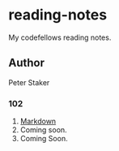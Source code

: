 # reading-notes
My codefellows reading notes.

 ## Author
 Peter Staker
 
 ### 102
 1. [Markdown](https://peterjast.github.io/reading-notes/class01)
 1. Coming soon.
 1. Coming Soon.
 
